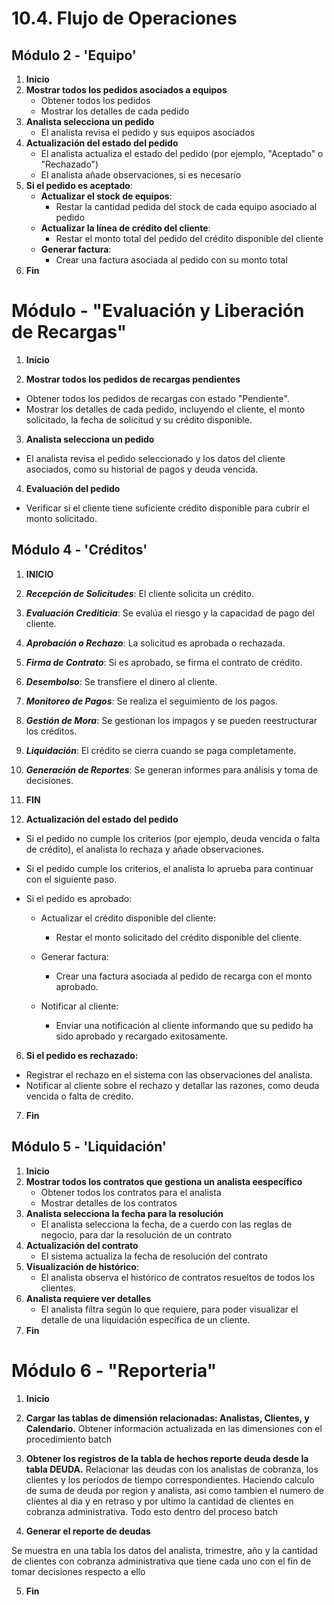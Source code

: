 # 10.4. Flujo de Operaciones

## Módulo 2 - 'Equipo'
1. **Inicio**
2. **Mostrar todos los pedidos asociados a equipos**
   - Obtener todos los pedidos
   - Mostrar los detalles de cada pedido 
3. **Analista selecciona un pedido**
   - El analista revisa el pedido y sus equipos asociados
4. **Actualización del estado del pedido**
   - El analista actualiza el estado del pedido (por ejemplo, "Aceptado" o "Rechazado")
   - El analista añade observaciones, si es necesario
5. **Si el pedido es aceptado**:
   - **Actualizar el stock de equipos**:
     - Restar la cantidad pedida del stock de cada equipo asociado al pedido
   - **Actualizar la línea de crédito del cliente**:
     - Restar el monto total del pedido del crédito disponible del cliente
   - **Generar factura**:
     - Crear una factura asociada al pedido con su monto total
6. **Fin**


# Módulo  - "Evaluación y Liberación de Recargas"

1. **Inicio**

2. **Mostrar todos los pedidos de recargas pendientes**

- Obtener todos los pedidos de recargas con estado "Pendiente".
- Mostrar los detalles de cada pedido, incluyendo el cliente, el monto solicitado, la fecha de solicitud y su crédito disponible.
3. **Analista selecciona un pedido**

- El analista revisa el pedido seleccionado y los datos del cliente asociados, como su historial de pagos y deuda vencida.
4. **Evaluación del pedido**

- Verificar si el cliente tiene suficiente crédito disponible para cubrir el monto solicitado.

## Módulo 4 - 'Créditos'

1. **INICIO**
2. ***Recepción de Solicitudes***: El cliente solicita un crédito.
3. ***Evaluación Crediticia***: Se evalúa el riesgo y la capacidad de pago del cliente.
4. ***Aprobación o Rechazo***: La solicitud es aprobada o rechazada.
5. ***Firma de Contrato***: Si es aprobado, se firma el contrato de crédito.
6. ***Desembolso***: Se transfiere el dinero al cliente.
7. ***Monitoreo de Pagos***: Se realiza el seguimiento de los pagos.
8. ***Gestión de Mora***: Se gestionan los impagos y se pueden reestructurar los créditos.
9. ***Liquidación***: El crédito se cierra cuando se paga completamente.
10. ***Generación de Reportes***: Se generan informes para análisis y toma de decisiones.
11. **FIN**

5. **Actualización del estado del pedido**

- Si el pedido no cumple los criterios (por ejemplo, deuda vencida o falta de crédito), el analista lo rechaza y añade observaciones.
- Si el pedido cumple los criterios, el analista lo aprueba para continuar con el siguiente paso.
- Si el pedido es aprobado:

   - Actualizar el crédito disponible del cliente:
      - Restar el monto solicitado del crédito disponible del cliente.
   - Generar factura:
      - Crear una factura asociada al pedido de recarga con el monto aprobado.
   - Notificar al cliente:

      - Enviar una notificación al cliente informando que su pedido ha sido aprobado y recargado exitosamente.

6. **Si el pedido es rechazado:**

- Registrar el rechazo en el sistema con las observaciones del analista.
- Notificar al cliente sobre el rechazo y detallar las razones, como deuda vencida o falta de crédito.

7. **Fin**

## Módulo 5 - 'Liquidación'
1. **Inicio**
2. **Mostrar todos los contratos que gestiona un analista eespecífico**
   - Obtener todos los contratos para el analista
   - Mostrar detalles de los contratos
3. **Analista selecciona la fecha para la resolución**
   - El analista selecciona la fecha, de a cuerdo con las reglas de negocio, para dar la resolución de un contrato
4. **Actualización del contrato**
   - El sistema actualiza la fecha de resolución del contrato
5. **Visualización de histórico**:
   - El analista observa el histórico de contratos resueltos de todos los clientes.
6. **Analista requiere ver detalles**
   - El analista filtra según lo que requiere, para poder visualizar el detalle de una liquidación específica de un cliente.
7. **Fin**

# Módulo 6  - "Reporteria"

1. **Inicio**


2. **Cargar las tablas de dimensión relacionadas: Analistas, Clientes, y Calendario.**
Obtener información actualizada en las dimensiones con el procedimiento batch

3. **Obtener los registros de la tabla de hechos reporte deuda desde la tabla DEUDA.**
Relacionar las deudas con los analistas de cobranza, los clientes y los períodos de tiempo correspondientes.
Haciendo calculo de suma de deuda por region y analista, asi como tambien el numero de clientes al dia y en retraso y por ultimo la cantidad de clientes en cobranza administrativa. Todo esto dentro del proceso batch

4. **Generar el reporte de deudas**

Se muestra en una tabla los datos del analista, trimestre, año y la cantidad de clientes con cobranza administrativa que tiene cada uno con el fin de tomar decisiones respecto a ello

5. **Fin**
